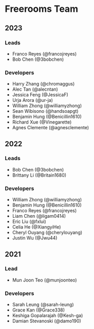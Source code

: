 # Freerooms Team

## 2023
### Leads
- Franco Reyes (@francojreyes)
- Bob Chen (@3bobchen)

### Developers
- Harry Zhang (@chromaggus)
- Alec Tan (@alecntan)
- Jessica Feng (@JessicaF)
- Urja Arora (@ur-ja)
- William Zhong (@williamyzhong)
- Sean Wibisono (@handsoapgt)
- Benjamin Hung (@Benicillin1610)
- Richard Xue (@Vinegarette)
- Agnes Clemente (@agnesclemente)

## 2022
### Leads
- Bob Chen (@3bobchen)
- Brittany Li (@Britain1680)

### Developers
- William Zhong (@williamyzhong)
- Benjamin Hung (@Benicillin1610)
- Franco Reyes (@francojreyes)
- Liam Chen (@ligam0414)
- Eric Liu (@fxlui)
- Celia He (@XiangyiHe)
- Cheryl Ouyang (@cherylouyang)
- Justin Wu (@Jwu44)

## 2021
### Lead
- Mun Joon Teo (@munjoonteo)

### Developers
- Sarah Leung (@sarah-leung)
- Grace Kan (@Grace338)
- Keshiga Gopalarajah (@Kesh-ga)
- Damian Stevanoski (@damo190)
